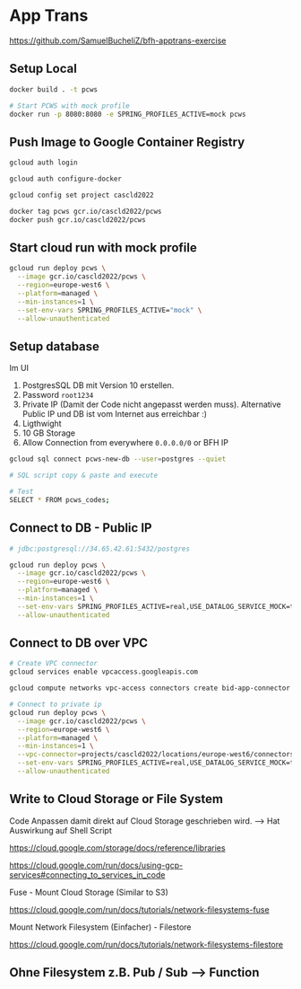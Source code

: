 # App Trans

https://github.com/SamuelBucheliZ/bfh-apptrans-exercise

## Setup Local

```sh
docker build . -t pcws

# Start PCWS with mock profile
docker run -p 8080:8080 -e SPRING_PROFILES_ACTIVE=mock pcws
```

## Push Image to Google Container Registry

```sh
gcloud auth login

gcloud auth configure-docker

gcloud config set project cascld2022

docker tag pcws gcr.io/cascld2022/pcws
docker push gcr.io/cascld2022/pcws
```

## Start cloud run with mock profile

```sh
gcloud run deploy pcws \
  --image gcr.io/cascld2022/pcws \
  --region=europe-west6 \
  --platform=managed \
  --min-instances=1 \
  --set-env-vars SPRING_PROFILES_ACTIVE="mock" \
  --allow-unauthenticated
```

## Setup database

Im UI

1. PostgresSQL DB mit Version 10 erstellen.
2. Password `root1234`
3. Private IP (Damit der Code nicht angepasst werden muss). Alternative Public IP und DB ist vom Internet aus erreichbar :)
4. Ligthwight
5. 10 GB Storage
6. Allow Connection from everywhere `0.0.0.0/0` or BFH IP

```sh
gcloud sql connect pcws-new-db --user=postgres --quiet

# SQL script copy & paste and execute

# Test
SELECT * FROM pcws_codes;
```

## Connect to DB - Public IP

```sh
# jdbc:postgresql://34.65.42.61:5432/postgres

gcloud run deploy pcws \
  --image gcr.io/cascld2022/pcws \
  --region=europe-west6 \
  --platform=managed \
  --min-instances=1 \
  --set-env-vars SPRING_PROFILES_ACTIVE=real,USE_DATALOG_SERVICE_MOCK=true,PCWS_DATASOURCE_JDBC_URL=jdbc:postgresql://34.65.42.61:5432/postgres,PCWS_DATASOURCE_USERNAME=postgres,PCWS_DATASOURCE_PASSWORD=root1234 \
  --allow-unauthenticated
```

## Connect to DB over VPC

```sh
# Create VPC connector
gcloud services enable vpcaccess.googleapis.com

gcloud compute networks vpc-access connectors create bid-app-connector --region europe-west6 --range 10.8.0.0/28

# Connect to private ip
gcloud run deploy pcws \
  --image gcr.io/cascld2022/pcws \
  --region=europe-west6 \
  --platform=managed \
  --min-instances=1 \
  --vpc-connector=projects/cascld2022/locations/europe-west6/connectors/bid-app-connector \
  --set-env-vars SPRING_PROFILES_ACTIVE=real,USE_DATALOG_SERVICE_MOCK=true,PCWS_DATASOURCE_JDBC_URL=jdbc:postgresql://10.67.176.2:5432/postgres,PCWS_DATASOURCE_USERNAME=postgres,PCWS_DATASOURCE_PASSWORD=root1234 \
  --allow-unauthenticated
```

## Write to Cloud Storage or File System

Code Anpassen damit direkt auf Cloud Storage geschrieben wird. --> Hat Auswirkung auf Shell Script

https://cloud.google.com/storage/docs/reference/libraries

https://cloud.google.com/run/docs/using-gcp-services#connecting_to_services_in_code

Fuse - Mount Cloud Storage (Similar to S3)

https://cloud.google.com/run/docs/tutorials/network-filesystems-fuse


Mount Network Filesystem (Einfacher) - Filestore

https://cloud.google.com/run/docs/tutorials/network-filesystems-filestore

## Ohne Filesystem z.B. Pub / Sub --> Function





